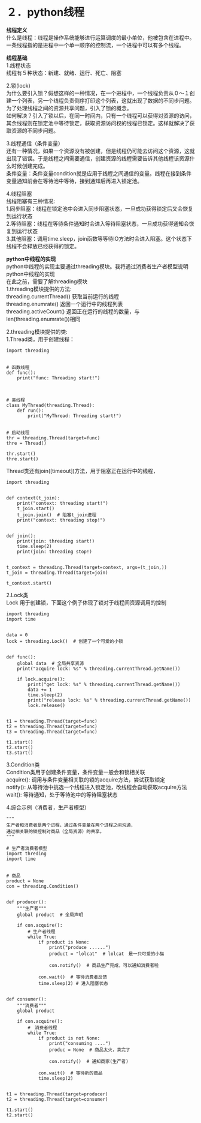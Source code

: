 ２．python线程
===
**线程定义**<br/>
什么是线程：线程是操作系统能够进行运算调度的最小单位，他被包含在进程中。一条线程指的是进程中一个单一顺序的控制流，一个进程中可以有多个线程。<br/>

**线程基础**<br/>
1.线程状态<br/>
线程有５种状态：新建、就绪、运行、死亡、阻塞<br/>

2.锁(lock)<br/>
为什么要引入锁？假想这样的一种情况，在一个进程中，一个线程负责从０～１创建一个列表，另一个线程负责倒序打印这个列表，这就出现了数据的不同步问题。为了处理线程之间的资源共享问题，引入了锁的概念。<br/>
如何解决？引入了锁以后，在同一时间内，只有一个线程可以获得对资源的访问，其余线程则在锁定池中等待锁定，获取资源访问权的线程已锁定。这样就解决了获取资源的不同步问题。<br/>

3.线程通信（条件变量）<br/>
还有一种情况，如果一个资源没有被创建，但是线程仍可能去访问这个资源，这就出现了错误。于是线程之间需要通信，创建资源的线程需要告诉其他线程该资源什么时候创建完成。<br/>
条件变量：条件变量condition就是应用于线程之间通信的变量。线程在接到条件变量通知前会在等待池中等待，接到通知后再进入锁定池。<br/>

4.线程阻塞<br/>
线程阻塞有三种情况:<br/>
1.同步阻塞：线程在锁定池中会进入同步阻塞状态，一旦成功获得锁定后又会恢复到运行状态<br/>
2.等待阻塞：线程在等待条件通知时会进入等待阻塞状态，一旦成功获得通知会恢复到运行状态<br/>
3.其他阻塞：调用time.sleep，join函数等等待IO方法时会进入阻塞。这个状态下线程不会释放已经获得的锁定。<br/>

**python中线程的实现**<br/>
python中线程的实现主要通过threading模块。我将通过消费者生产者模型说明python中线程的实现<br/>
在此之前，需要了解threading模块<br/>
1.threading模块提供的方法:<br/>
threading.currentThread()  获取当前运行的线程<br/>
threading.enumrate() 返回一个运行中的线程列表<br/>
threading.activeCount() 返回正在运行的线程的数量，与len(threading.enumrate())相同<br/>

2.threading模块提供的类:<br/>
1.Thread类，用于创建线程：

    import threading


    # 函数线程
    def func():
        print("func: Threading start!")



    # 类线程
    class MyThread(threading.Thread):
        def run():
            print("MyThread: Threading start!")


    # 启动线程
    thr = threading.Thread(target=func)
    thre = Thread()

    thr.start()
    thre.start()

Thread类还有join([timeout])方法，用于阻塞正在运行中的线程，

    import threading


    def context(t_join):
        print("context: threading start!")
        t_join.start()
        t_join.join()  # 阻塞t_join进程
        print("context: threading stop!")


    def join():
        print(join: threading start!)
        time.sleep(2)
        print(join: threading stop!)


    t_context = threading.Thread(target=context, args=(t_join,))
    t_join = threading.Thread(target=join)

    t_context.start()

2.Lock类<br/>
Lock 用于创建锁，下面这个例子体现了锁对于线程间资源调用的控制<br/>

    import threading
    import time


    data = 0
    lock = threading.Lock()  # 创建了一个可爱的小锁


    def func():
        global data  # 全局共享资源
        print("acquire lock: %s" % threading.currentThread.getName())

        if lock.acquire():
            print("get lock: %s" % threading.currentThread.getName())
            data += 1
            time.sleep(2)
            print("release lock: %s" % threading.currentThread.getName())
            lock.release()


    t1 = threading.Thread(target=func)
    t2 = threading.Thread(target=func)
    t3 = threading.Thread(target=func)

    t1.start()
    t2.start()
    t3.start()

3.Condition类<br/>
Condition类用于创建条件变量，条件变量一般会和锁相关联<br/>
acquire(): 调用与条件变量相关联的锁的acquire方法，尝试获取锁定<br/>
notify(): 从等待池中挑选一个线程进入锁定池，改线程会自动获取acquire方法<br/>
wait(): 等待通知，处于等待池中的等待阻塞状态<br/>


4.综合示例（消费者，生产者模型）<br/>

    """
    生产者和消费者是两个进程，通过条件变量在两个进程之间沟通，
    通过相关联的锁控制对商品（全局资源）的共享。
    """

    # 生产者消费者模型
    import threding
    import time


    # 商品
    product = None
    con = threading.Condition()


    def producer():
        """生产者"""
        global product  # 全局声明

        if con.acquire():
            # 生产者线程
            while True:
                if product is None:
                    print("produce ......")
                    product = "lolcat"  # lolcat　是一只可爱的小猫

                    con.notify()  # 商品生产完成，可以通知消费者啦

                con.wait()  # 等待消费者反馈
                time.sleep(2) # 进入阻塞状态


    def consumer():
        """消费者"""
        global product

        if con.acquire():
            #　消费者线程
            while True:
                if product is not None:
                    print("consuming ....")
                    produc = None  # 商品太火，卖完了

                    con.notify()  # 通知商家(生产者)

                con.wait()  # 等待新的商品
                time.sleep(2)


    t1 = threading.Thread(target=producer)
    t2 = threading.Thread(target=consumer)

    t1.start()
    t2.start()
